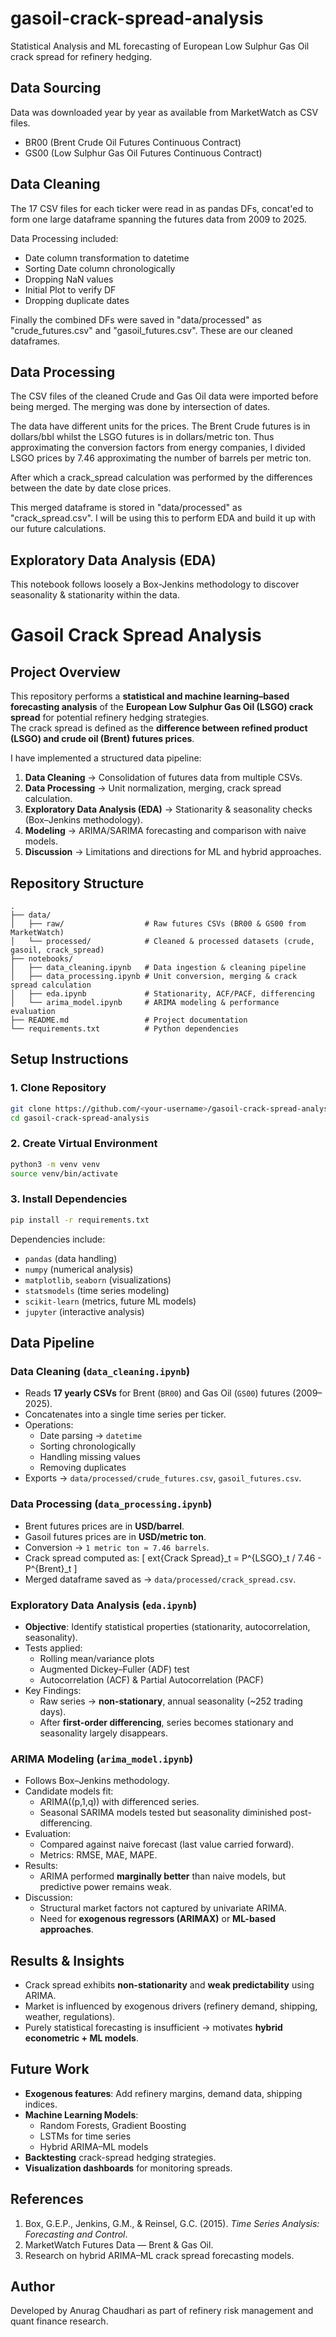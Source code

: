 # gasoil-crack-spread-analysis
Statistical Analysis and ML forecasting of European Low Sulphur Gas Oil crack spread for refinery hedging.

## Data Sourcing
Data was downloaded year by year as available from MarketWatch as CSV files. 
- BR00 (Brent Crude Oil Futures Continuous Contract)
- GS00 (Low Sulphur Gas Oil Futures Continuous Contract)

## Data Cleaning
The 17 CSV files for each ticker were read in as pandas DFs, concat'ed to form one large dataframe spanning the futures data from 2009 to 2025. 

Data Processing included:
- Date column transformation to datetime
- Sorting Date column chronologically
- Dropping NaN values
- Initial Plot to verify DF
- Dropping duplicate dates

Finally the combined DFs were saved in "data/processed" as "crude_futures.csv" and "gasoil_futures.csv". These are our cleaned dataframes.

## Data Processing
The CSV files of the cleaned Crude and Gas Oil data were imported before being merged. The merging was done by intersection of dates. 

The data have different units for the prices. The Brent Crude futures is in dollars/bbl whilst the LSGO futures is in dollars/metric ton. Thus approximating the conversion factors from energy companies, I divided LSGO prices by 7.46 approximating the number of barrels per metric ton.

After which a crack_spread calculation was performed by the differences between the date by date close prices. 

This merged dataframe is stored in "data/processed" as "crack_spread.csv". I will be using this to perform EDA and build it up with our future calculations.

## Exploratory Data Analysis (EDA)
This notebook follows loosely a Box-Jenkins methodology to discover seasonality & stationarity within the data. 



# Gasoil Crack Spread Analysis

## Project Overview
This repository performs a **statistical and machine learning–based forecasting analysis** of the **European Low Sulphur Gas Oil (LSGO) crack spread** for potential refinery hedging strategies.  
The crack spread is defined as the **difference between refined product (LSGO) and crude oil (Brent) futures prices**.  

I have implemented a structured data pipeline:
1. **Data Cleaning** → Consolidation of futures data from multiple CSVs.  
2. **Data Processing** → Unit normalization, merging, crack spread calculation.  
3. **Exploratory Data Analysis (EDA)** → Stationarity & seasonality checks (Box–Jenkins methodology).  
4. **Modeling** → ARIMA/SARIMA forecasting and comparison with naive models.  
5. **Discussion** → Limitations and directions for ML and hybrid approaches.


## Repository Structure
```
.
├── data/
│   ├── raw/                  # Raw futures CSVs (BR00 & GS00 from MarketWatch)
│   └── processed/            # Cleaned & processed datasets (crude, gasoil, crack_spread)
├── notebooks/
│   ├── data_cleaning.ipynb   # Data ingestion & cleaning pipeline
│   ├── data_processing.ipynb # Unit conversion, merging & crack spread calculation
│   ├── eda.ipynb             # Stationarity, ACF/PACF, differencing
│   └── arima_model.ipynb     # ARIMA modeling & performance evaluation
├── README.md                 # Project documentation
└── requirements.txt          # Python dependencies
```


## Setup Instructions

### 1. Clone Repository
```bash
git clone https://github.com/<your-username>/gasoil-crack-spread-analysis.git
cd gasoil-crack-spread-analysis
```

### 2. Create Virtual Environment
```bash
python3 -m venv venv
source venv/bin/activate
```

### 3. Install Dependencies
```bash
pip install -r requirements.txt
```

Dependencies include:
- `pandas` (data handling)
- `numpy` (numerical analysis)
- `matplotlib`, `seaborn` (visualizations)
- `statsmodels` (time series modeling)
- `scikit-learn` (metrics, future ML models)
- `jupyter` (interactive analysis)


## Data Pipeline

### Data Cleaning (`data_cleaning.ipynb`)
- Reads **17 yearly CSVs** for Brent (`BR00`) and Gas Oil (`GS00`) futures (2009–2025).
- Concatenates into a single time series per ticker.
- Operations:
  - Date parsing → `datetime`
  - Sorting chronologically
  - Handling missing values
  - Removing duplicates
- Exports → `data/processed/crude_futures.csv`, `gasoil_futures.csv`.

### Data Processing (`data_processing.ipynb`)
- Brent futures prices are in **USD/barrel**.
- Gasoil futures prices are in **USD/metric ton**.
- Conversion → `1 metric ton ≈ 7.46 barrels`.
- Crack spread computed as:
\[
	ext{Crack Spread}_t = P^{LSGO}_t / 7.46 - P^{Brent}_t
\]
- Merged dataframe saved as → `data/processed/crack_spread.csv`.

### Exploratory Data Analysis (`eda.ipynb`)
- **Objective**: Identify statistical properties (stationarity, autocorrelation, seasonality).
- Tests applied:
  - Rolling mean/variance plots
  - Augmented Dickey–Fuller (ADF) test
  - Autocorrelation (ACF) & Partial Autocorrelation (PACF)
- Key Findings:
  - Raw series → **non-stationary**, annual seasonality (~252 trading days).
  - After **first-order differencing**, series becomes stationary and seasonality largely disappears.

### ARIMA Modeling (`arima_model.ipynb`)
- Follows Box–Jenkins methodology.
- Candidate models fit:
  - ARIMA(\(p,1,q\)) with differenced series.
  - Seasonal SARIMA models tested but seasonality diminished post-differencing.
- Evaluation:
  - Compared against naive forecast (last value carried forward).
  - Metrics: RMSE, MAE, MAPE.
- Results:
  - ARIMA performed **marginally better** than naive models, but predictive power remains weak.
- Discussion:
  - Structural market factors not captured by univariate ARIMA.
  - Need for **exogenous regressors (ARIMAX)** or **ML-based approaches**.

## Results & Insights
- Crack spread exhibits **non-stationarity** and **weak predictability** using ARIMA.
- Market is influenced by exogenous drivers (refinery demand, shipping, weather, regulations).
- Purely statistical forecasting is insufficient → motivates **hybrid econometric + ML models**.

## Future Work
- **Exogenous features**: Add refinery margins, demand data, shipping indices.
- **Machine Learning Models**:
  - Random Forests, Gradient Boosting
  - LSTMs for time series
  - Hybrid ARIMA–ML models
- **Backtesting** crack-spread hedging strategies.
- **Visualization dashboards** for monitoring spreads.

## References
1. Box, G.E.P., Jenkins, G.M., & Reinsel, G.C. (2015). *Time Series Analysis: Forecasting and Control*.
2. MarketWatch Futures Data — Brent & Gas Oil.
3. Research on hybrid ARIMA–ML crack spread forecasting models.

## Author
Developed by Anurag Chaudhari as part of refinery risk management and quant finance research.
